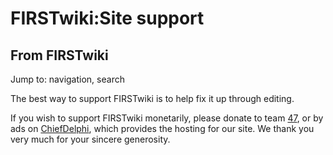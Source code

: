 # FIRSTwiki:Site support

## From FIRSTwiki

Jump to: navigation, search

The best way to support FIRSTwiki is to help fix it up through editing.

If you wish to support FIRSTwiki monetarily, please donate to team [47](47 "47"), or by ads on [ChiefDelphi](chiefdelphi), which provides the hosting for our site. We thank you very much for your sincere generosity.
